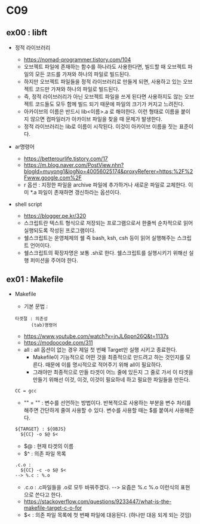 # C09
## ex00 : libft
* 정적 라이브러리
  - <https://nomad-programmer.tistory.com/104>
  - 오브젝트 파일에 존재하는 함수를 하나라도 사용한다면, 빌드할 때 오브젝트 파일의 모든 코드를 가져와 하나의 파일로 빌드된다.
  - 하지만 오브젝트 파일들을 정적 라이브러리로 만들게 되면, 사용하고 있는 오브젝트 코드만 가져와 하나의 파일로 빌드된다.
  - 즉, 정적 라이브러리가 아닌 오브젝트 파일을 쓰게 된다면 사용하지도 않는 오브젝트 코드들도 모두 함께 빌드 되기 때문에 파일의 크기가 커지고 느려진다.
  - 아카이브의 이름은 반드시 lib<이름>.a 로 해야한다. 이런 형태로 이름을 붙이지 않으면 컴파일러가 아카이브 파일을 찾을 때 문제가 발생한다.
  - 정적 라이브러리는 lib로 이름이 시작된다. 이것이 아카이브 이름을 짓는 표준이다.

* ar명령어
  - <https://betterourlife.tistory.com/17>
  - <https://m.blog.naver.com/PostView.nhn?blogId=muyong1&logNo=40056025174&proxyReferer=https:%2F%2Fwww.google.com%2F>
  - r 옵션 : 지정한 파일을 archive 파일에 추가하거나 새로운 파일로 교체한다. 이미 \*.a 파일이 존재하면 갱신하라는 옵션이다.

* shell script
  - <https://blogger.pe.kr/320>
  - 스크립트란 텍스트 형식으로 저장되는 프로그램으로서 한줄씩 순차적으로 읽어 실행되도록 작성된 프로그램이다.
  - 쉘스크립트는 운영체제의 쉘 즉 bash, ksh, csh 등이 읽어 실행해주는 스크립트 언어이다.
  - 쉘스크립트의 확장자명은 보통 .sh로 한다. 쉘스크립트를 실행시키기 위해선 실행 퍼미션을 주어야 한다.

## ex01 : Makefile
* Makefile
  - 기본 문법 : 
  ```
  타겟절 : 의존성
        (tab)명령어
  ```
  - <https://www.youtube.com/watch?v=jnJL6ppn26Q&t=1137s>
  - <https://modoocode.com/311>
  - all : all 옵션이 없는 경우 제일 첫 번째 Target만 실행 시키고 종료한다.
    - Makefile이 기능적으로 어떤 것을 최종적으로 만드려고 하는 것인지를 모른다. 때문에 이를 명시적으로 적어주기 위해 all이 필요하다.
    - 그래야만 최종적으로 만들 타겟이 어느 줄에 있든지 그 줄로 가서 이 타겟을 만들기 위해선 이것, 이것, 이것이 필요하네 하고 필요한 파일들을 만든다.

  ```shell
  CC = gcc
  ```
  - "" = "" : 변수를 선언하는 방법이다. 반복적으로 사용하는 부분을 변수 처리를 해주면 간단하게 줄여 사용할 수 있다. 변수를 사용할 때는 \$를 붙여서 사용해준다.

  ```shell
  ${TARGET} : ${OBJS}
    ${CC} -o $@ $<
  ```
  - \$@ : 현재 타겟의 이름
  - $^ : 의존 파일 목록
  ```shell
  .c.o :
    ${CC} -c -o $@ $<
  --> %.c : %.o
  ```
  - .c.o : .c파일들을 .o로 모두 바꿔주겠다. --> 요즘은 %.c %.o 이런식의 표현으로 쓴다고 한다.
  - <https://stackoverflow.com/questions/9233447/what-is-the-makefile-target-c-o-for>
  - $< : 의존 파일 목록에 첫 번째 파일에 대응된다. (하나만 대응 되게 되는 것임)

